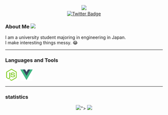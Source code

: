 
<div id="header" align="center">
  <img src="https://media.tenor.com/5ZScZAHC6MQAAAAC/kokoa_waiwai.gif" width="200">
  <div id="badges">
    <a href="https://twitter.com/ciel_vr">
      <img src="https://img.shields.io/badge/Twitter-blue?style=for-the-badge&logo=twitter&logoColor=white" alt="Twitter Badge"/>
    </a>
  </div>
</div>

### About Me <img src="https://media.tenor.com/5ZScZAHC6MQAAAAC/kokoa_waiwai.gif" width="25"> 
I am a university student majoring in engineering in Japan.  
I make interesting things messy. :joy:

---

### Languages and Tools

<p>
<img src="https://github.com/devicons/devicon/blob/master/icons/nodejs/nodejs-original.svg" title="Nodejs" alt="Nodejs" width="40" height="40"/>&nbsp;
<img src="https://github.com/devicons/devicon/blob/master/icons/vuejs/vuejs-original.svg" title="Vuejs" alt="Vuejs" width="40" height="40"/>&nbsp;
</p>

---

### statistics
<div align="center">
   <img src="https://github-profile-trophy.vercel.app/?username=rassi0429&row=1&no-bg=true&no-frame=true&theme=darkhub" />">
   <img src="https://github-profile-summary-cards.vercel.app/api/cards/profile-details?username=rassi0429&theme=github_dark" />
</div>


